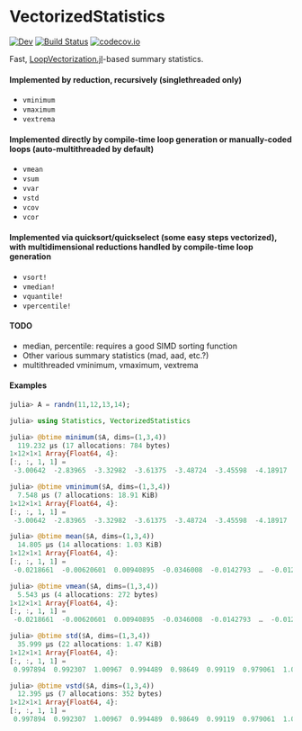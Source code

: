 # VectorizedStatistics

[![Dev][docs-dev-img]][docs-dev-url]
[![Build Status][ci-img]][ci-url]
[![codecov.io][codecov-img]][codecov-url]

Fast, [LoopVectorization.jl](https://github.com/JuliaSIMD/LoopVectorization.jl)-based summary statistics.

#### Implemented by reduction, recursively (singlethreaded only)
* `vminimum`
* `vmaximum`
* `vextrema`

#### Implemented directly by compile-time loop generation or manually-coded loops (auto-multithreaded by default)
* `vmean`
* `vsum`
* `vvar`
* `vstd`
* `vcov`
* `vcor`

#### Implemented via quicksort/quickselect (some easy steps vectorized), with multidimensional reductions handled by compile-time loop generation
* `vsort!`
* `vmedian!`
* `vquantile!`
* `vpercentile!`

#### TODO
* median, percentile: requires a good SIMD sorting function
* Other various summary statistics (mad, aad, etc.?)
* multithreaded vminimum, vmaximum, vextrema

#### Examples
```julia
julia> A = randn(11,12,13,14);

julia> using Statistics, VectorizedStatistics

julia> @btime minimum($A, dims=(1,3,4))
  119.232 μs (17 allocations: 784 bytes)
1×12×1×1 Array{Float64, 4}:
[:, :, 1, 1] =
 -3.00642  -2.83965  -3.32982  -3.61375  -3.48724  -3.45598  -4.18917  -4.15953  -3.13166  -3.06141  -3.28183  -3.92745

julia> @btime vminimum($A, dims=(1,3,4))
  7.548 μs (7 allocations: 18.91 KiB)
1×12×1×1 Array{Float64, 4}:
[:, :, 1, 1] =
 -3.00642  -2.83965  -3.32982  -3.61375  -3.48724  -3.45598  -4.18917  -4.15953  -3.13166  -3.06141  -3.28183  -3.92745

julia> @btime mean($A, dims=(1,3,4))
  14.805 μs (14 allocations: 1.03 KiB)
1×12×1×1 Array{Float64, 4}:
[:, :, 1, 1] =
 -0.0218661  -0.00620601  0.00940895  -0.0346008  -0.0142793  …  -0.0122078  -0.00940791  -0.0224422  -0.0149096

julia> @btime vmean($A, dims=(1,3,4))
  5.543 μs (4 allocations: 272 bytes)
1×12×1×1 Array{Float64, 4}:
[:, :, 1, 1] =
 -0.0218661  -0.00620601  0.00940895  -0.0346008  -0.0142793  …  -0.0122078  -0.00940791  -0.0224422  -0.0149096

julia> @btime std($A, dims=(1,3,4))
  35.999 μs (22 allocations: 1.47 KiB)
1×12×1×1 Array{Float64, 4}:
[:, :, 1, 1] =
 0.997894  0.992307  1.00967  0.994489  0.98649  0.99119  0.979061  1.00489  1.01303  0.979  1.00003  0.977224

julia> @btime vstd($A, dims=(1,3,4))
  12.395 μs (7 allocations: 352 bytes)
1×12×1×1 Array{Float64, 4}:
[:, :, 1, 1] =
 0.997894  0.992307  1.00967  0.994489  0.98649  0.99119  0.979061  1.00489  1.01303  0.979  1.00003  0.977224
```

[docs-stable-img]: https://img.shields.io/badge/docs-stable-blue.svg
[docs-stable-url]: https://brenhinkeller.github.io/VectorizedStatistics.jl/stable
[docs-dev-img]: https://img.shields.io/badge/docs-dev-blue.svg
[docs-dev-url]: https://brenhinkeller.github.io/VectorizedStatistics.jl/dev
[ci-img]: https://github.com/brenhinkeller/VectorizedStatistics.jl/workflows/CI/badge.svg
[ci-url]: https://github.com/brenhinkeller/VectorizedStatistics.jl/actions
[codecov-img]: https://codecov.io/gh/brenhinkeller/VectorizedStatistics.jl/branch/main/graph/badge.svg
[codecov-url]: https://codecov.io/gh/brenhinkeller/VectorizedStatistics.jl
